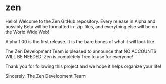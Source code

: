 # zen
Hello! Welcome to the Zen GitHub repository.
Every release in Alpha and possibly Beta will be formatted in .zip files, and everything else will be on the World Wide Web!

Alpha 1.00 is the first release. It is the bare bones of what it will look like.

The Zen Development Team is pleased to announce that NO ACCOUNTS WILL BE NEEDED! Zen is completely free to use for everyone!

Thank you for following this project and we hope it helps organize your life!

Sincerely,
The Zen Development Team












